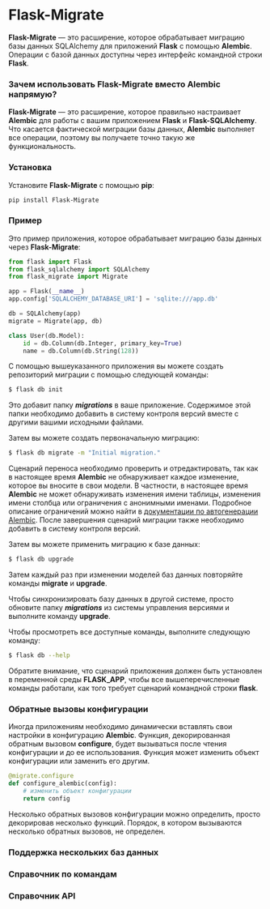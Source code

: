 # Flask-Migrate

**Flask-Migrate** — это расширение, которое обрабатывает миграцию базы данных SQLAlchemy для приложений **Flask** с помощью **Alembic**. Операции с базой данных доступны через интерфейс командной строки **Flask**.

### Зачем использовать Flask-Migrate вместо Alembic напрямую?

**Flask-Migrate** — это расширение, которое правильно настраивает **Alembic** для работы с вашим приложением **Flask** и **Flask-SQLAlchemy**. Что касается фактической миграции базы данных, **Alembic** выполняет все операции, поэтому вы получаете точно такую же функциональность.

### Установка

Установите **Flask-Migrate** с помощью **pip**:

```bash
pip install Flask-Migrate
```

### Пример

Это пример приложения, которое обрабатывает миграцию базы данных через **Flask-Migrate**:

```python
from flask import Flask
from flask_sqlalchemy import SQLAlchemy
from flask_migrate import Migrate

app = Flask(__name__)
app.config['SQLALCHEMY_DATABASE_URI'] = 'sqlite:///app.db'

db = SQLAlchemy(app)
migrate = Migrate(app, db)

class User(db.Model):
    id = db.Column(db.Integer, primary_key=True)
    name = db.Column(db.String(128))
```

С помощью вышеуказанного приложения вы можете создать репозиторий миграции с помощью следующей команды:

```bash
$ flask db init
```

Это добавит папку _**migrations**_ в ваше приложение. Содержимое этой папки необходимо добавить в систему контроля версий вместе с другими вашими исходными файлами.

Затем вы можете создать первоначальную миграцию:

```bash
$ flask db migrate -m "Initial migration."
```

Сценарий переноса необходимо проверить и отредактировать, так как в настоящее время **Alembic** не обнаруживает каждое изменение, которое вы вносите в свои модели. В частности, в настоящее время **Alembic** не может обнаруживать изменения имени таблицы, изменения имени столбца или ограничения с анонимными именами. Подробное описание ограничений можно найти в [документации по автогенерации Alembic](http://alembic.zzzcomputing.com/en/latest/autogenerate.html#what-does-autogenerate-detect-and-what-does-it-not-detect). После завершения сценарий миграции также необходимо добавить в систему контроля версий.

Затем вы можете применить миграцию к базе данных:

```bash
$ flask db upgrade
```

Затем каждый раз при изменении моделей баз данных повторяйте команды **migrate** и **upgrade**.

Чтобы синхронизировать базу данных в другой системе, просто обновите папку _**migrations**_ из системы управления версиями и выполните команду **upgrade**.

Чтобы просмотреть все доступные команды, выполните следующую команду:

```bash
$ flask db --help
```

Обратите внимание, что сценарий приложения должен быть установлен в переменной среды **FLASK\_APP**, чтобы все вышеперечисленные команды работали, как того требует сценарий командной строки **flask**.

### Обратные вызовы конфигурации

Иногда приложениям необходимо динамически вставлять свои настройки в конфигурацию **Alembic**. Функция, декорированная обратным вызовом **configure**, будет вызываться после чтения конфигурации и до ее использования. Функция может изменить объект конфигурации или заменить его другим.

```python
@migrate.configure
def configure_alembic(config):
    # изменить объект конфигурации
    return config
```

Несколько обратных вызовов конфигурации можно определить, просто декорировав несколько функций. Порядок, в котором вызываются несколько обратных вызовов, не определен.

### Поддержка нескольких баз данных

### Справочник по командам

### Справочник API
